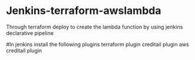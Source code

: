 # Jenkins-terraform-awslambda
Through terraform deploy to create the lambda function by using jenkins declarative pipeline 

#In jenkins install the following plugins
  terraform plugin
  creditail plugin
  aws creditail plugin
  